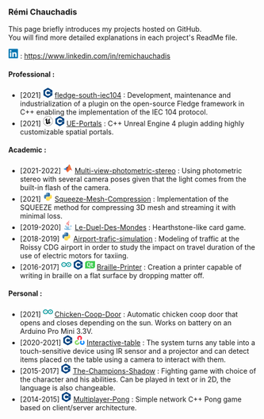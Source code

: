 ### Rémi Chauchadis 

This page briefly introduces my projects hosted on GitHub.\
You will find more detailed explanations in each project's ReadMe file.

<img src="https://raw.githubusercontent.com/devicons/devicon/master/icons/linkedin/linkedin-original.svg" alt="LinkedIn" height=20> : https://www.linkedin.com/in/remichauchadis 

#### Professional :
- [2021] <img src="https://raw.githubusercontent.com/devicons/devicon/master/icons/cplusplus/cplusplus-plain.svg" alt="C++" height=20> [fledge-south-iec104](https://github.com/fledge-iot/fledge-south-iec104) : Development, maintenance and industrialization of a plugin on the open-source Fledge framework in C++ enabling the implementation of the IEC 104 protocol.
- [2021] <img src="https://raw.githubusercontent.com/devicons/devicon/master/icons/unrealengine/unrealengine-original.svg" alt="UnrealEngine" height=20> <img src="https://raw.githubusercontent.com/devicons/devicon/master/icons/cplusplus/cplusplus-plain.svg" alt="C++" height=20> [UE-Portals](https://github.com/rchaucha/UE-Portals) : C++ Unreal Engine 4 plugin adding highly customizable spatial portals.

#### Academic :
- [2021-2022] <img src="https://raw.githubusercontent.com/devicons/devicon/master/icons/matlab/matlab-original.svg" alt="MATLAB" height=20> [Multi-view-photometric-stereo](https://github.com/rchaucha/Multi-view-photometric-stereo) : Using photometric stereo with several camera poses given that the light comes from the built-in flash of the camera.
- [2021] <img src="https://raw.githubusercontent.com/devicons/devicon/master/icons/python/python-original.svg" alt="Python" height=20> [Squeeze-Mesh-Compression](https://github.com/rchaucha/Squeeze-Mesh-Compression) : Implementation of the SQUEEZE method for compressing 3D mesh and streaming it with minimal loss.
- [2019-2020] <img src="https://raw.githubusercontent.com/devicons/devicon/master/icons/java/java-original.svg" alt="Java" height=20> [Le-Duel-Des-Mondes](https://github.com/rchaucha/Le-Duel-Des-Mondes) : Hearthstone-like card game. 
- [2018-2019] <img src="https://raw.githubusercontent.com/devicons/devicon/master/icons/python/python-original.svg" alt="Python" height=20> [Airport-trafic-simulation](https://github.com/rchaucha/Airport-trafic-simulation) : Modeling of traffic at the Roissy CDG airport in order to study the impact on travel duration of the use of electric motors for taxiing.
- [2016-2017] <img src="https://raw.githubusercontent.com/devicons/devicon/master/icons/arduino/arduino-original.svg" alt="Arduino" height=20> <img src="https://raw.githubusercontent.com/devicons/devicon/master/icons/cplusplus/cplusplus-plain.svg" alt="C++" height=20> <img src="https://raw.githubusercontent.com/devicons/devicon/master/icons/qt/qt-original.svg" alt="Qt" height=20> [Braille-Printer](https://github.com/rchaucha/Braille-Printer) : Creation a printer capable of writing in braille on a flat surface by dropping matter off.

#### Personal :
- [2021] <img src="https://raw.githubusercontent.com/devicons/devicon/master/icons/arduino/arduino-original.svg" alt="Arduino" height=20> [Chicken-Coop-Door](https://github.com/rchaucha/Chicken-Coop-Door) : Automatic chicken coop door that opens and closes depending on the sun. Works on battery on an Arduino Pro Mini 3.3V.
- [2020-2021] <img src="https://raw.githubusercontent.com/devicons/devicon/master/icons/cplusplus/cplusplus-plain.svg" alt="C++" height=20> <img src="https://raw.githubusercontent.com/devicons/devicon/master/icons/opencv/opencv-original.svg" alt="OpenCV" height=20> [Interactive-table](https://github.com/rchaucha/Interactive-table) : The system turns any table into a touch-sensitive device using IR sensor and a projector and can detect items placed on the table using a camera to interact with them.
- [2015-2017] <img src="https://raw.githubusercontent.com/devicons/devicon/master/icons/cplusplus/cplusplus-plain.svg" alt="C++" height=20> [The-Champions-Shadow](https://github.com/rchaucha/The-Champions-Shadow) : Fighting game with choice of the character and his abilities. Can be played in text or in 2D, the language is also changeable.
- [2014-2015] <img src="https://raw.githubusercontent.com/devicons/devicon/master/icons/cplusplus/cplusplus-plain.svg" alt="C++" height=20> [Multiplayer-Pong](https://github.com/rchaucha/Multiplayer-Pong) : Simple network C++ Pong game based on client/server architecture.
